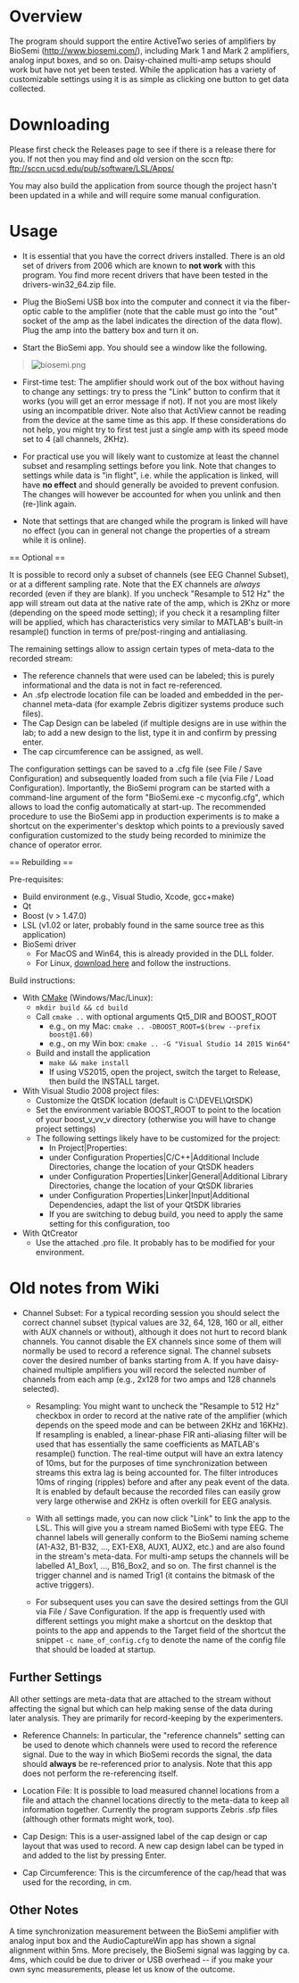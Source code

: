 # Overview

The program should support the entire ActiveTwo series of amplifiers by BioSemi (http://www.biosemi.com/), including Mark 1 and Mark 2 amplifiers, analog input boxes, and so on. Daisy-chained multi-amp setups should work but have not yet been tested. While the application has a variety of customizable settings using it is as simple as clicking one button to get data collected.

# Downloading

Please first check the Releases page to see if there is a release there for you. If not then you may find and old version on the sccn ftp: ftp://sccn.ucsd.edu/pub/software/LSL/Apps/

You may also build the application from source though the project hasn't been updated in a while and will require some manual configuration.

# Usage

  * It is essential that you have the correct drivers installed. There is an old set of drivers from 2006 which are known to **not work** with this program. You find more recent drivers that have been tested in the drivers-win32\_64.zip file.

  * Plug the BioSemi USB box into the computer and connect it via the fiber-optic cable to the amplifier (note that the cable must go into the "out" socket of the amp as the label indicates the direction of the data flow). Plug the amp into the battery box and turn it on.

  * Start the BioSemi app. You should see a window like the following.
> ![biosemi.png](biosemi.png)

  * First-time test: The amplifier should work out of the box without having to change any settings: try to press the "Link" button to confirm that it works (you will get an error message if not). If not you are most likely using an incompatible driver. Note also that ActiView cannot be reading from the device at the same time as this app. If these considerations do not help, you might try to first test just a single amp with its speed mode set to 4 (all channels, 2KHz).

  * For practical use you will likely want to customize at least the channel subset and resampling settings before you link. Note that changes to settings while data is "in flight", i.e. while the application is linked, will have **no effect** and should generally be avoided to prevent confusion. The changes will however be accounted for when you unlink and then (re-)link again.

  * Note that settings that are changed while the program is linked will have no effect (you can in general not change the properties of a stream while it is online).

== Optional ==

It is possible to record only a subset of channels (see EEG Channel Subset), or at a different sampling rate.
Note that the EX channels are *always* recorded (even if they are blank).
If you uncheck "Resample to 512 Hz" the app will stream out data at the native rate of the amp, which is 2Khz or more (depending on the speed mode setting); if you check it a resampling filter will be applied, which has characteristics very similar to MATLAB's built-in resample() function in terms of pre/post-ringing and antialiasing.

The remaining settings allow to assign certain types of meta-data to the recorded stream:
* The reference channels that were used can be labeled; this is purely informational and the data
  is not in fact re-referenced.
* An .sfp electrode location file can be loaded and embedded in the per-channel meta-data (for example
  Zebris digitizer systems produce such files).
* The Cap Design can be labeled (if multiple designs are in use within the lab; to add a new design to
  the list, type it in and confirm by pressing enter.
* The cap circumference can be assigned, as well.

The configuration settings can be saved to a .cfg file (see File / Save Configuration) and subsequently loaded from such a file (via File / Load Configuration).
Importantly, the BioSemi program can be started with a command-line argument of the form "BioSemi.exe -c myconfig.cfg", which allows to load the config automatically at start-up.
The recommended procedure to use the BioSemi app in production experiments is to make a shortcut on the experimenter's desktop which points to a previously saved configuration customized to the study being recorded to minimize the chance of operator error.


== Rebuilding ==

Pre-requisites:

* Build environment (e.g., Visual Studio, Xcode, gcc+make)
* Qt
* Boost (v > 1.47.0)
* LSL (v1.02 or later, probably found in the same source tree as this application)
* BioSemi driver
    * For MacOS and Win64, this is already provided in the DLL folder.
    * For Linux, [download here](https://www.biosemi.com/download/USB%20drivers%20Linux/USB_drivers_Linux.zip) and follow the instructions.

Build instructions:

* With [CMake](https://cmake.org/download/) (Windows/Mac/Linux):
    * `mkdir build && cd build`
    * Call `cmake ..` with optional arguments Qt5_DIR and BOOST_ROOT
        * e.g., on my Mac: `cmake .. -DBOOST_ROOT=$(brew --prefix boost@1.60)`
        * e.g., on my Win box: `cmake .. -G "Visual Studio 14 2015 Win64"`
    * Build and install the application
        * `make && make install`
        * If using VS2015, open the project, switch the target to Release, then build the INSTALL target.
* With Visual Studio 2008 project files:
    * Customize the QtSDK location (default is C:\DEVEL\QtSDK)
    * Set the environment variable BOOST_ROOT to point to the location of your boost_v_vv_v directory (otherwise you will have to change project settings)
    * The following settings likely have to be customized for the project:
        * In Project|Properties:
        - under Configuration Properties|C/C++|Additional Include Directories, change the location of your QtSDK headers
        - under Configuration Properties|Linker|General|Additional Library Directories, change the location of your QtSDK libraries
        - under Configuration Properties|Linker|Input|Additional Dependencies, adapt the list of your QtSDK libraries
        * If you are switching to debug build, you need to apply the same setting for this configuration, too
* With QtCreator
    * Use the attached .pro file. It probably has to be modified for your environment.

# Old notes from Wiki

* Channel Subset: For a typical recording session you should select the correct channel subset (typical values are 32, 64, 128, 160 or all, either with AUX channels or without), although it does not hurt to record blank channels. You cannot disable the EX channels since some of them will normally be used to record a reference signal. The channel subsets cover the desired number of banks starting from A. If you have daisy-chained multiple amplifiers you will record the selected number of channels from each amp (e.g., 2x128 for two amps and 128 channels selected).

  * Resampling: You might want to uncheck the "Resample to 512 Hz" checkbox in order to record at the native rate of the amplifier (which depends on the speed mode and can be between 2KHz and 16KHz). If resampling is enabled, a linear-phase FIR anti-aliasing filter will be used that has essentially the same coefficients as MATLAB's resample() function. The real-time output will have an extra latency of 10ms, but for the purposes of time synchronization between streams this extra lag is being accounted for. The filter introduces 10ms of ringing (ripples) before and after any peak event of the data. It is enabled by default because the recorded files can easily grow very large otherwise and 2KHz is often overkill for EEG analysis.

  * With all settings made, you can now click "Link" to link the app to the LSL. This will give you a stream named BioSemi with type EEG. The channel labels will generally conform to the BioSemi naming scheme (A1-A32, B1-B32, ..., EX1-EX8, AUX1, AUX2, etc.) and are also found in the stream's meta-data. For multi-amp setups the channels will be labelled A1\_Box1, ..., B16\_Box2, and so on. The first channel is the trigger channel and is named Trig1 (it contains the bitmask of the active triggers).

  * For subsequent uses you can save the desired settings from the GUI via File / Save Configuration. If the app is frequently used with different settings you might make a shortcut on the desktop that points to the app and appends to the Target field of the shortcut the snippet `-c name_of_config.cfg` to denote the name of the config file that should be loaded at startup.


## Further Settings

All other settings are meta-data that are attached to the stream without affecting the signal but which can help making sense of the data during later analysis. They are primarily for record-keeping by the experimenters.

  * Reference Channels: In particular, the "reference channels" setting can be used to denote which channels were used to record the reference signal. Due to the way in which BioSemi records the signal, the data should **always** be re-referenced prior to analysis. Note that this app does not perform the re-referencing itself.

  * Location File: It is possible to load measured channel locations from a file and attach the channel locations directly to the meta-data to keep all information together. Currently the program supports Zebris .sfp files (although other formats might work, too).

  * Cap Design: This is a user-assigned label of the cap design or cap layout that was used to record. A new cap design label can be typed in and added to the list by pressing Enter.

  * Cap Circumference: This is the circumference of the cap/head that was used for the recording, in cm.

## Other Notes
A time synchronization measurement between the BioSemi amplifier with analog input box and the AudioCaptureWin app has shown a signal alignment within 5ms. More precisely, the BioSemi signal was lagging by ca. 4ms, which could be due to driver or USB overhead -- if you make your own sync measurements, please let us know of the outcome.
